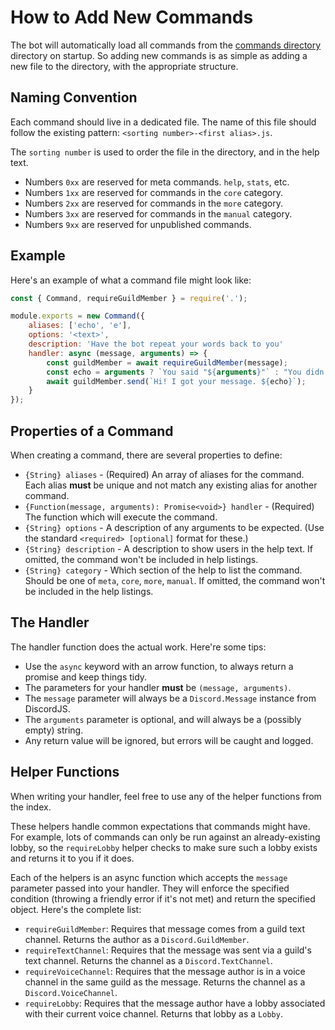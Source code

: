 # How to Add New Commands
The bot will automatically load all commands from the [commands directory](/discord-bot/commands) directory on startup. So adding new commands is as simple as adding a new file to the directory, with the appropriate structure.

## Naming Convention
Each command should live in a dedicated file. The name of this file should follow the existing pattern:
`<sorting number>-<first alias>.js`.

The `sorting number` is used to order the file in the directory, and in the help text.
- Numbers `0xx` are reserved for meta commands. `help`, `stats`, etc.
- Numbers `1xx` are reserved for commands in the `core` category.
- Numbers `2xx` are reserved for commands in the `more` category.
- Numbers `3xx` are reserved for commands in the `manual` category.
- Numbers `9xx` are reserved for unpublished commands.

## Example
Here's an example of what a command file might look like:
```Javascript
const { Command, requireGuildMember } = require('.');

module.exports = new Command({
    aliases: ['echo', 'e'],
    options: '<text>',
    description: 'Have the bot repeat your words back to you'
    handler: async (message, arguments) => {
        const guildMember = await requireGuildMember(message); 
        const echo = arguments ? `You said "${arguments}"` : "You didn't say anything, though.";
        await guildMember.send(`Hi! I got your message. ${echo}`);
    }
});
```

## Properties of a Command
When creating a command, there are several properties to define:
- `{String} aliases` - (Required) An array of aliases for the command. Each alias **must** be unique and not match any existing alias for another command.
- `{Function(message, arguments): Promise<void>} handler` - (Required) The function which will execute the command. 
- `{String} options` - A description of any arguments to be expected. (Use the standard `<required> [optional]` format for these.)
- `{String} description` - A description to show users in the help text. If omitted, the command won't be included in help listings.
- `{String} category` - Which section of the help to list the command. Should be one of `meta`, `core`, `more`, `manual`. If omitted, the command won't be included in the help listings.

## The Handler
The handler function does the actual work. Here're some tips:
- Use the `async` keyword with an arrow function, to always return a promise and keep things tidy.
- The parameters for your handler **must** be `(message, arguments)`.
- The `message` parameter will always be a `Discord.Message` instance from DiscordJS.
- The `arguments` parameter is optional, and will always be a (possibly empty) string.
- Any return value will be ignored, but errors will be caught and logged.

## Helper Functions
When writing your handler, feel free to use any of the helper functions from the index.

These helpers handle common expectations that commands might have. For example, lots of commands can only be run against an already-existing lobby, so the `requireLobby` helper checks to make sure such a lobby exists and returns it to you if it does.

Each of the helpers is an async function which accepts the `message` parameter passed into your handler.
They will enforce the specified condition (throwing a friendly error if it's not met) and return the specified object. Here's the complete list:
- `requireGuildMember`: Requires that message comes from a guild text channel. Returns the author as a `Discord.GuildMember`.
- `requireTextChannel`: Requires that the message was sent via a guild's text channel. Returns the channel as a `Discord.TextChannel`.
- `requireVoiceChannel`: Requires that the message author is in a voice channel in the same guild as the message. Returns the channel as a `Discord.VoiceChannel`.
- `requireLobby`: Requires that the message author have a lobby associated with their current voice channel. Returns that lobby as a `Lobby`.